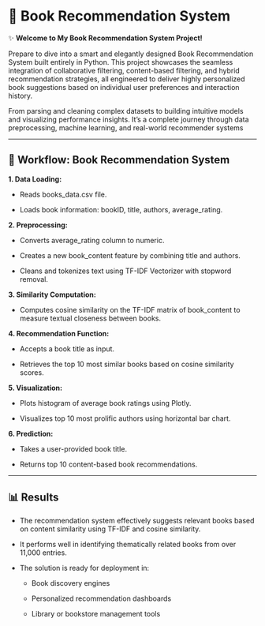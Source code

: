 # 📖 Book Recommendation System

✨ **Welcome to My Book Recommendation System Project!**

Prepare to dive into a smart and elegantly designed Book Recommendation System built entirely in Python. This project showcases the seamless integration of collaborative filtering, content-based filtering, and hybrid recommendation strategies, all engineered to deliver highly personalized book suggestions based on individual user preferences and interaction history.

From parsing and cleaning complex datasets to building intuitive models and visualizing performance insights. It’s a complete journey through data preprocessing, machine learning, and real-world recommender systems

---

## 🔄 Workflow: Book Recommendation System


**1. Data Loading:**
   
   - Reads books_data.csv file.

   - Loads book information: bookID, title, authors, average_rating.


**2. Preprocessing:**
   
   - Converts average_rating column to numeric.

   - Creates a new book_content feature by combining title and authors.

   - Cleans and tokenizes text using TF-IDF Vectorizer with stopword removal.


**3. Similarity Computation:**
   
   - Computes cosine similarity on the TF-IDF matrix of book_content to measure textual closeness between books.


**4. Recommendation Function:**

   - Accepts a book title as input.

   - Retrieves the top 10 most similar books based on cosine similarity scores.


**5. Visualization:**

   - Plots histogram of average book ratings using Plotly.

   - Visualizes top 10 most prolific authors using horizontal bar chart.


**6. Prediction:**
   
   - Takes a user-provided book title.

   - Returns top 10 content-based book recommendations.

---


## 📊 Results

- The recommendation system effectively suggests relevant books based on content similarity using TF-IDF and cosine similarity.

- It performs well in identifying thematically related books from over 11,000 entries.

- The solution is ready for deployment in:

   - Book discovery engines

   - Personalized recommendation dashboards

   - Library or bookstore management tools


